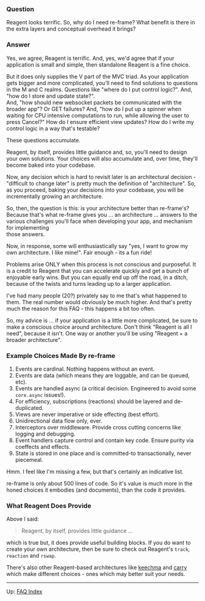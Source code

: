 ### Question

Reagent looks terrific.  So, why do I need re-frame?  What benefit 
is there in the extra layers and conceptual overhead it brings?

### Answer 

Yes, we agree, Reagent is terrific. And, yes, we'd agree that if your application 
is small and simple, then standalone Reagent is a fine choice.

But it does only supplies the V part of the MVC triad. As your application 
gets bigger and more complicated, you'll need to find solutions to 
questions in the M and C realms. 
Questions like "where do I put control logic?".
And, "how do I store and update state?".  
And, "how should new websocket packets be communicated with the broader app"? Or GET failures? 
And, "how do I put up a spinner
when waiting for CPU intensive computations to run, while allowing the user to press Cancel?"
How do I ensure efficient view updates?  How do I write my control logic in a way that's testable? 

These questions accumulate. 

Reagent, by itself, provides little guidance and, so, you'll need to
design your own solutions. Your choices will also accumulate and,
over time, they'll become baked into your codebase.

Now, any decision which is hard to revisit later is an architectural decision - 
"difficult to change later" is pretty much the definition of "architecture".  So, 
as you proceed, baking your decisions into your codebase, you will be 
incrementally growing an architecture.

So, then, the question is this: is your architecture better than re-frame's?  Because 
that's what re-frame gives you ... an architecture ... answers to the
various challenges you'll face when developing your app, and mechanism for implementing  
those answers.

Now, in response, some will enthusiastically say "yes, I want to grow my own 
architecture. I like mine!". Fair enough - its a fun ride!

Problems arise ONLY when this process is not conscious and purposeful. It is a 
credit to Reagent that you can accelerate quickly and get a bunch of enjoyable 
early wins. But you can equally end up off the road, in a ditch, because of 
the twists and turns leading up to a larger application.

I've had many people (20?) privately say to me that's what happened to them. The real
number would obviously be much higher. And that's pretty much the reason for
this FAQ - this happens a bit too often.

So, my advice is ... if your application is a little more complicated,
be sure to make a conscious choice around architecture. Don't think 
"Reagent is all I need", because it isn't. One way or
another you'll be using "Reagent + a broader architecture".

### Example Choices Made By re-frame

1. Events are cardinal. Nothing happens without an event.
2. Events are data  (which means they are loggable, and can be queued, etc).
3. Events are handled async  (a critical decision. Engineered to avoid some `core.async` issues!).
4. For efficiency, subscriptions (reactions) should be layered and de-duplicated.
5. Views are never imperative or side effecting (best effort).
6. Unidirectional data flow only, ever.
7. Interceptors over middleware. Provide cross cutting concerns like logging and debugging.
8. Event handlers capture control and contain key code. Ensure purity via coeffects and effects. 
9. State is stored in one place and is committed-to transactionally, never piecemeal.

Hmm. I feel like I'm missing a few, but that's certainly an indicative list.

re-frame is only about 500 lines of code.  So it's value is much more in the honed 
choices it embodies (and documents), than the code it provides.

### What Reagent Does Provide

Above I said:
> Reagent, by itself, provides little guidance ...

which is true but, it does provide useful building blocks. If you do want to create 
your own architecture, then be sure to check out Reagent's `track`, `reaction` and `rswap`. 

There's also other Reagent-based architectures like [keechma](https://github.com/keechma/keechma) and 
[carry](https://github.com/metametadata/carry) which make different choices - ones which may 
better suit your needs.

***

Up:  [FAQ Index](README.md)&nbsp;&nbsp;&nbsp;&nbsp;&nbsp;&nbsp;

<!-- START doctoc generated TOC please keep comment here to allow auto update -->
<!-- DON'T EDIT THIS SECTION, INSTEAD RE-RUN doctoc TO UPDATE -->
<!-- END doctoc generated TOC please keep comment here to allow auto update -->
